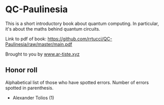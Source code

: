 # QC-Paulinesia

This is a short
 introductory book about 
quantum computing. In particular, it's
about the maths behind quantum circuits.
 
Link to pdf of book: https://github.com/rrtucci/QC-Paulinesia/raw/master/main.pdf 

Brought to you by www.ar-tiste.xyz

## Honor roll 
Alphabetical list of those who have spotted errors. Number of errors spotted 
 in parenthesis.
*  Alexander Tolios (1)